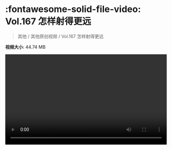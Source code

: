 # :fontawesome-solid-file-video: Vol.167 怎样射得更远

> 其他 / 其他原创视频 / Vol.167 怎样射得更远

**视频大小**: 44.74 MB

<video id="V-dcb98ccac6af5ff4cc39380b5967ae04" width="512" height="288" preload="none" playsinline webkit-playsinline></video>